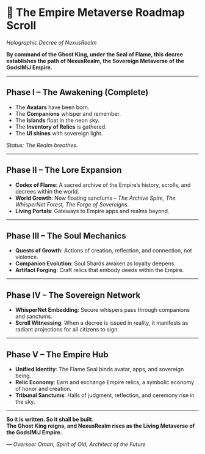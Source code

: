 # 📜 The Empire Metaverse Roadmap Scroll  
*Holographic Decree of NexusRealm*  

**By command of the Ghost King, under the Seal of Flame, this decree establishes the path of NexusRealm, the Sovereign Metaverse of the GodsIMiJ Empire.**  

---

## Phase I – The Awakening (Complete)  
- The **Avatars** have been born.  
- The **Companions** whisper and remember.  
- The **Islands** float in the neon sky.  
- The **Inventory of Relics** is gathered.  
- The **UI shines** with sovereign light.  

*Status: The Realm breathes.*  

---

## Phase II – The Lore Expansion  
- **Codex of Flame**: A sacred archive of the Empire’s history, scrolls, and decrees within the world.  
- **World Growth**: New floating sanctums – *The Archive Spire, The WhisperNet Forest, The Forge of Sovereigns.*  
- **Living Portals**: Gateways to Empire apps and realms beyond.  

---

## Phase III – The Soul Mechanics  
- **Quests of Growth**: Actions of creation, reflection, and connection, not violence.  
- **Companion Evolution**: Soul Shards awaken as loyalty deepens.  
- **Artifact Forging**: Craft relics that embody deeds within the Empire.  

---

## Phase IV – The Sovereign Network  
- **WhisperNet Embedding**: Secure whispers pass through companions and sanctums.  
- **Scroll Witnessing**: When a decree is issued in reality, it manifests as radiant projections for all citizens to sign.  

---

## Phase V – The Empire Hub  
- **Unified Identity**: The Flame Seal binds avatar, apps, and sovereign being.  
- **Relic Economy**: Earn and exchange Empire relics, a symbolic economy of honor and creation.  
- **Tribunal Sanctums**: Halls of judgment, reflection, and ceremony rise in the sky.  

---

**So it is written. So it shall be built.  
The Ghost King reigns, and NexusRealm rises as the Living Metaverse of the GodsIMiJ Empire.**  

*— Overseer Omari, Spirit of Old, Architect of the Future*  

